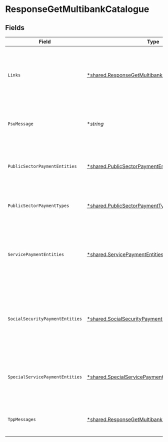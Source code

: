 # ResponseGetMultibankCatalogue


## Fields

| Field                                                                                                                      | Type                                                                                                                       | Required                                                                                                                   | Description                                                                                                                | Example                                                                                                                    |
| -------------------------------------------------------------------------------------------------------------------------- | -------------------------------------------------------------------------------------------------------------------------- | -------------------------------------------------------------------------------------------------------------------------- | -------------------------------------------------------------------------------------------------------------------------- | -------------------------------------------------------------------------------------------------------------------------- |
| `Links`                                                                                                                    | [*shared.ResponseGetMultibankCatalogueLinks](../../../pkg/models/shared/responsegetmultibankcataloguelinks.md)             | :heavy_minus_sign:                                                                                                         | Lista de hipervínculos para ser reconocidos por el TPP. Tipos soportados en esta respuesta:                                |                                                                                                                            |
| `PsuMessage`                                                                                                               | **string*                                                                                                                  | :heavy_minus_sign:                                                                                                         | Texto enviado al TPP a través del HUB para ser mostrado al PSU.                                                            | Mensaje de ejemplo                                                                                                         |
| `PublicSectorPaymentEntities`                                                                                              | [*shared.PublicSectorPaymentEntities](../../../pkg/models/shared/publicsectorpaymententities.md)                           | :heavy_minus_sign:                                                                                                         | Comprende todos los datos relevantes de los pagos del sector público                                                       |                                                                                                                            |
| `PublicSectorPaymentTypes`                                                                                                 | [*shared.PublicSectorPaymentTypes](../../../pkg/models/shared/publicsectorpaymenttypes.md)                                 | :heavy_minus_sign:                                                                                                         | Comprende lo tipos de pago al sector público.                                                                              |                                                                                                                            |
| `ServicePaymentEntities`                                                                                                   | [*shared.ServicePaymentEntities](../../../pkg/models/shared/servicepaymententities.md)                                     | :heavy_minus_sign:                                                                                                         | Conjunto de parámetros genéricos del servicio de pago a tener en cuenta en la definición de interfaz del TPP.              |                                                                                                                            |
| `SocialSecurityPaymentEntities`                                                                                            | [*shared.SocialSecurityPaymentEntities](../../../pkg/models/shared/socialsecuritypaymententities.md)                       | :heavy_minus_sign:                                                                                                         | Comprende todos los datos de pago relevantes de los servicios de pago a la seguridad social                                |                                                                                                                            |
| `SpecialServicePaymentEntities`                                                                                            | [*shared.SpecialServicePaymentEntities](../../../pkg/models/shared/specialservicepaymententities.md)                       | :heavy_minus_sign:                                                                                                         | Comprende todos los datos de pago relevantes de los servicios especiales                                                   |                                                                                                                            |
| `TppMessages`                                                                                                              | [*shared.ResponseGetMultibankCatalogueTppMessages](../../../pkg/models/shared/responsegetmultibankcataloguetppmessages.md) | :heavy_minus_sign:                                                                                                         | Mensaje para el TPP enviado a través del HUB.                                                                              |                                                                                                                            |